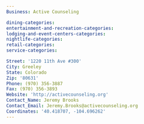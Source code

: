 ```yaml
---
Business: Active Counseling

dining-categories:
entertainment-and-recreation-categories:
lodging-and-event-centers-categories:
nightlife-categories:
retail-categories:
service-categories:

Street: '1220 11th Ave #300'
City: Greeley
State: Colorado
Zip: '80631'
Phone: (970) 356-3887
Fax: (970) 356-3893
Website: 'http://activecounseling.org'
Contact_Name: Jeremy Brooks
Contact_Email: Jeremy.Brooks@activecounseling.org
Coordinates: '40.418707, -104.696262'
---
```



